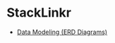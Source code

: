 # StackLinkr

- [Data Modeling (ERD Diagrams)](https://lucid.app/documents/view/d7246fb0-970a-44b4-a9ad-e29df9f5d031) 